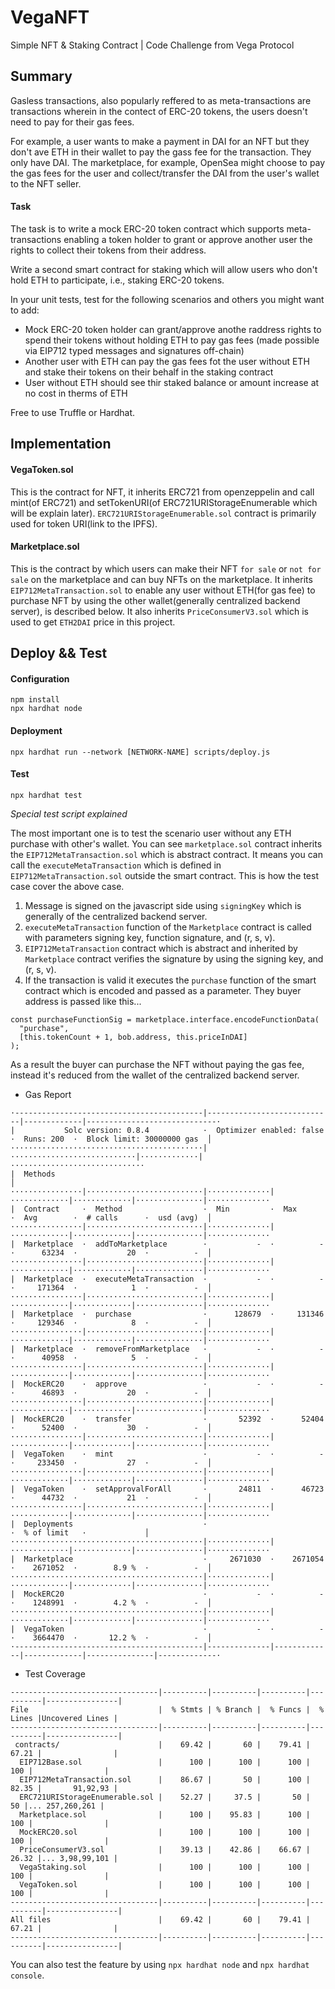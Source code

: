 # VegaNFT
Simple NFT & Staking Contract | Code Challenge from Vega Protocol

## Summary
Gasless transactions, also popularly reffered to as meta-transactions are transactions wherein in the contect of ERC-20 tokens, the users doesn't need to pay for their gas fees.

For example, a user wants to make a payment in DAI for an NFT but they don't ave ETH in their wallet to pay the gass fee for the transaction. They only have DAI. The marketplace, for example, OpenSea might choose to pay the gas fees for the user and collect/transfer the DAI from the user's wallet to the NFT seller.

#### Task
The task is to write a mock ERC-20 token contract which supports meta-transactions enabling a token holder to grant or approve another user the rights to collect their tokens from their address.

Write a second smart contract for staking which will allow users who don't hold ETH to participate, i.e., staking ERC-20 tokens.

In your unit tests, test for the following scenarios and others you might want to add:
- Mock ERC-20 token holder can grant/approve anothe raddress rights to spend their tokens without holding ETH to pay gas fees (made possible via EIP712 typed messages and signatures off-chain)
- Another user with ETH can pay the gas fees fot the user without ETH and stake their tokens on their behalf in the staking contract
- User without ETH should see thir staked balance or amount increase at no cost in therms of ETH

Free to use Truffle or Hardhat.

## Implementation
#### VegaToken.sol
This is the contract for NFT, it inherits ERC721 from openzeppelin and call mint(of ERC721) and setTokenURI(of ERC721URIStorageEnumerable which will be explain later).
`ERC721URIStorageEnumerable.sol` contract is primarily used for token URI(link to the IPFS).

#### Marketplace.sol
This is the contract by which users can make their NFT `for sale` or `not for sale` on the marketplace and can buy NFTs on the marketplace.
It inherits `EIP712MetaTransaction.sol` to enable any user without ETH(for gas fee) to purchase NFT by using the other wallet(generally centralized backend server), is described below.
It also inherits `PriceConsumerV3.sol` which is used to get `ETH2DAI` price in this project.

## Deploy && Test
#### Configuration
```
npm install
npx hardhat node
```

#### Deployment
```
npx hardhat run --network [NETWORK-NAME] scripts/deploy.js
```

#### Test
```
npx hardhat test
```

_Special test script explained_

The most important one is to test the scenario user without any ETH purchase with other's wallet.
You can see `marketplace.sol` contract inherits the `EIP712MetaTransaction.sol` which is abstract contract. It means you can call the `executeMetaTransaction` which is defined in `EIP712MetaTransaction.sol` outside the smart contract.
This is how the test case cover the above case.
  1) Message is signed on the javascript side using `signingKey` which is generally of the centralized backend server.
  2) `executeMetaTransaction` function of the `Marketplace` contract is called with parameters signing key, function signature, and (r, s, v).
  3) `EIP712MetaTransaction` contract which is abstract and inherited by `Marketplace` contract verifies the signature by using the signing key, and (r, s, v).
  4) If the transaction is valid it executes the `purchase` function of the smart contract which is encoded and passed as a parameter. They buyer address is passed like this...
  ```solidity
  const purchaseFunctionSig = marketplace.interface.encodeFunctionData(
    "purchase",
    [this.tokenCount + 1, bob.address, this.priceInDAI]
  );
  ```
  As a result the buyer can purchase the NFT without paying the gas fee, instead it's reduced from the wallet of the  centralized backend server.

- Gas Report
```
·------------------------------------------|----------------------------|-------------|-----------------------------·
|           Solc version: 0.8.4            ·  Optimizer enabled: false  ·  Runs: 200  ·  Block limit: 30000000 gas  │
···········································|····························|·············|······························
|  Methods                                                                                                          │
················|··························|··············|·············|·············|···············|··············
|  Contract     ·  Method                  ·  Min         ·  Max        ·  Avg        ·  # calls      ·  usd (avg)  │
················|··························|··············|·············|·············|···············|··············
|  Marketplace  ·  addToMarketplace        ·           -  ·          -  ·      63234  ·           20  ·          -  │
················|··························|··············|·············|·············|···············|··············
|  Marketplace  ·  executeMetaTransaction  ·           -  ·          -  ·     171364  ·            1  ·          -  │
················|··························|··············|·············|·············|···············|··············
|  Marketplace  ·  purchase                ·      128679  ·     131346  ·     129346  ·            8  ·          -  │
················|··························|··············|·············|·············|···············|··············
|  Marketplace  ·  removeFromMarketplace   ·           -  ·          -  ·      40958  ·            5  ·          -  │
················|··························|··············|·············|·············|···············|··············
|  MockERC20    ·  approve                 ·           -  ·          -  ·      46893  ·           20  ·          -  │
················|··························|··············|·············|·············|···············|··············
|  MockERC20    ·  transfer                ·       52392  ·      52404  ·      52400  ·           30  ·          -  │
················|··························|··············|·············|·············|···············|··············
|  VegaToken    ·  mint                    ·           -  ·          -  ·     233450  ·           27  ·          -  │
················|··························|··············|·············|·············|···············|··············
|  VegaToken    ·  setApprovalForAll       ·       24811  ·      46723  ·      44732  ·           21  ·          -  │
················|··························|··············|·············|·············|···············|··············
|  Deployments                             ·                                          ·  % of limit   ·             │
···········································|··············|·············|·············|···············|··············
|  Marketplace                             ·     2671030  ·    2671054  ·    2671052  ·        8.9 %  ·          -  │
···········································|··············|·············|·············|···············|··············
|  MockERC20                               ·           -  ·          -  ·    1248991  ·        4.2 %  ·          -  │
···········································|··············|·············|·············|···············|··············
|  VegaToken                               ·           -  ·          -  ·    3664470  ·       12.2 %  ·          -  │
·------------------------------------------|--------------|-------------|-------------|---------------|-------------·
```

- Test Coverage
```
---------------------------------|----------|----------|----------|----------|----------------|
File                             |  % Stmts | % Branch |  % Funcs |  % Lines |Uncovered Lines |
---------------------------------|----------|----------|----------|----------|----------------|
 contracts/                      |    69.42 |       60 |    79.41 |    67.21 |                |
  EIP712Base.sol                 |      100 |      100 |      100 |      100 |                |
  EIP712MetaTransaction.sol      |    86.67 |       50 |      100 |    82.35 |       91,92,93 |
  ERC721URIStorageEnumerable.sol |    52.27 |     37.5 |       50 |       50 |... 257,260,261 |
  Marketplace.sol                |      100 |    95.83 |      100 |      100 |                |
  MockERC20.sol                  |      100 |      100 |      100 |      100 |                |
  PriceConsumerV3.sol            |    39.13 |    42.86 |    66.67 |    26.32 |... 3,98,99,101 |
  VegaStaking.sol                |      100 |      100 |      100 |      100 |                |
  VegaToken.sol                  |      100 |      100 |      100 |      100 |                |
---------------------------------|----------|----------|----------|----------|----------------|
All files                        |    69.42 |       60 |    79.41 |    67.21 |                |
---------------------------------|----------|----------|----------|----------|----------------|
```

You can also test the feature by using `npx hardhat node` and `npx hardhat console`.
